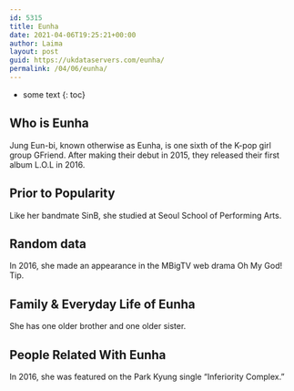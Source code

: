```yaml
---
id: 5315
title: Eunha
date: 2021-04-06T19:25:21+00:00
author: Laima
layout: post
guid: https://ukdataservers.com/eunha/
permalink: /04/06/eunha/
---
```


* some text
{: toc}


## Who is Eunha
                  
                  
                  
Jung Eun-bi, known otherwise as Eunha, is one sixth of the K-pop girl group GFriend. After making their debut in 2015, they released their first album L.O.L in 2016.
                  
              
            
              
            
                
                
                
## Prior to Popularity
                  
                  
                  
Like her bandmate SinB, she studied at Seoul School of Performing Arts.
                  
              
            
              
            
                
                
                
## Random data
                  
                  
                  
In 2016, she made an appearance in the MBigTV web drama Oh My God! Tip.
                  
              
            
              
            
                
                
                
## Family & Everyday Life of Eunha
                  
                  
                  
She has one older brother and one older sister.
                  
              
            
              
            
                
                
                
## People Related With Eunha
                  
                  
                  
In 2016, she was featured on the Park Kyung single &#8220;Inferiority Complex.&#8221;
                  
              
            
              
            
                
              
            
              
              
            
            
              
            
          
          
          